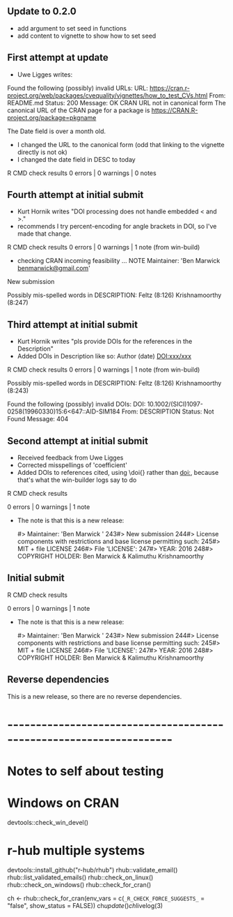 ## Update to 0.2.0

* add argument to set seed in functions
* add content to vignette to show how to set seed

## First attempt at update

* Uwe Ligges writes:

Found the following (possibly) invalid URLs:
   URL:
https://cran.r-project.org/web/packages/cvequality/vignettes/how_to_test_CVs.html
     From: README.md
     Status: 200
     Message: OK
     CRAN URL not in canonical form
   The canonical URL of the CRAN page for a package is
     https://CRAN.R-project.org/package=pkgname

The Date field is over a month old.

* I changed the URL to the canonical form (odd that linking to the vignette directly is not ok)
* I changed the date field in DESC to today

R CMD check results
0 errors | 0 warnings | 0 notes

## Fourth attempt at initial submit

* Kurt Hornik writes "DOI processing does not handle embedded < and >."
* recommends I try percent-encoding for angle brackets in DOI, so I've made that change. 

R CMD check results
0 errors | 0 warnings | 1 note (from win-build)

* checking CRAN incoming feasibility ... NOTE
Maintainer: 'Ben Marwick <benmarwick@gmail.com>'

New submission

Possibly mis-spelled words in DESCRIPTION:
  Feltz (8:126)
  Krishnamoorthy (8:247)

## Third attempt at initial submit

* Kurt Hornik writes "pls provide DOIs for the references in the Description"
* Added DOIs in Description like so: Author (date) <DOI:xxx/xxx>

R CMD check results
0 errors | 0 warnings | 1 note (from win-build)

Possibly mis-spelled words in DESCRIPTION:
  Feltz (8:126)
  Krishnamoorthy (8:243)

Found the following (possibly) invalid DOIs:
  DOI: 10.1002/(SICI)1097-0258(19960330)15:6<647::AID-SIM184
    From: DESCRIPTION
    Status: Not Found
    Message: 404

## Second attempt at initial submit

* Received feedback from Uwe Ligges
* Corrected misspellings of 'coefficient'
* Added DOIs to references cited, using \doi{} rather than <doi:>, because that's what the win-builder logs say to do

R CMD check results

0 errors | 0 warnings | 1 note

* The note is that this is a new release:

    #> Maintainer: 'Ben Marwick '
 243#> New submission
 244#> License components with restrictions and base license permitting such:
 245#> MIT + file LICENSE
 246#> File 'LICENSE':
 247#> YEAR: 2016
 248#> COPYRIGHT HOLDER: Ben Marwick & Kalimuthu Krishnamoorthy

## Initial submit

R CMD check results

0 errors | 0 warnings | 1 note

* The note is that this is a new release:

    #> Maintainer: 'Ben Marwick '
 243#> New submission
 244#> License components with restrictions and base license permitting such:
 245#> MIT + file LICENSE
 246#> File 'LICENSE':
 247#> YEAR: 2016
 248#> COPYRIGHT HOLDER: Ben Marwick & Kalimuthu Krishnamoorthy

## Reverse dependencies

This is a new release, so there are no reverse dependencies.

# -------------------------------------------------------------------

# Notes to self about testing

# Windows on CRAN
devtools::check_win_devel()

# r-hub multiple systems
devtools::install_github("r-hub/rhub")
rhub::validate_email()
rhub::list_validated_emails()
rhub::check_on_linux()
rhub::check_on_windows()
rhub::check_for_cran()

ch <- rhub::check_for_cran(env_vars = c(`_R_CHECK_FORCE_SUGGESTS_` = "false",
show_status = FALSE))
ch$update()
ch$livelog(3)


